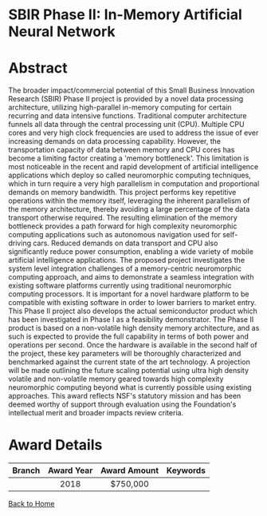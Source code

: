 
SBIR Phase II: In-Memory Artificial Neural Network
==================================================

# Abstract


The broader impact/commercial potential of this Small Business Innovation Research (SBIR) Phase II project is provided by a novel data processing architecture, utilizing high-parallel in-memory computing for certain recurring and data intensive functions. Traditional computer architecture funnels all data through the central processing unit (CPU). Multiple CPU cores and very high clock frequencies are used to address the issue of ever increasing demands on data processing capability. However, the transportation capacity of data between memory and CPU cores has become a limiting factor creating a 'memory bottleneck'. This limitation is most noticeable in the recent and rapid development of artificial intelligence applications which deploy so called neuromorphic computing techniques, which in turn require a very high parallelism in computation and proportional demands on memory bandwidth. This project performs key repetitive operations within the memory itself, leveraging the inherent parallelism of the memory architecture, thereby avoiding a large percentage of the data transport otherwise required. The resulting elimination of the memory bottleneck provides a path forward for high complexity neuromorphic computing applications such as autonomous navigation used for self-driving cars. Reduced demands on data transport and CPU also significantly reduce power consumption, enabling a wide variety of mobile artificial intelligence applications. The proposed project investigates the system level integration challenges of a memory-centric neuromorphic computing approach, and aims to demonstrate a seamless integration with existing software platforms currently using traditional neuromorphic computing processors. It is important for a novel hardware platform to be compatible with existing software in order to lower barriers to market entry. This Phase II project also develops the actual semiconductor product which has been investigated in Phase I as a feasibility demonstrator. The Phase II product is based on a non-volatile high density memory architecture, and as such is expected to provide the full capability in terms of both power and operations per second. Once the hardware is available in the second half of the project, these key parameters will be thoroughly characterized and benchmarked against the current state of the art technology. A projection will be made outlining the future scaling potential using ultra high density volatile and non-volatile memory geared towards high complexity neuromorphic computing beyond what is currently possible using existing approaches. This award reflects NSF's statutory mission and has been deemed worthy of support through evaluation using the Foundation's intellectual merit and broader impacts review criteria.  

# Award Details

|Branch|Award Year|Award Amount|Keywords|
| :---: | :---: | :---: | :---: |
||2018|$750,000||
  
  


[Back to Home](https://github.com/chrischow/dod_sbir_awards/Reports/JT/#418)